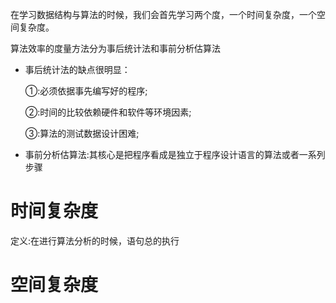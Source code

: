 在学习数据结构与算法的时候，我们会首先学习两个度，一个时间复杂度，一个空间复杂度。

算法效率的度量方法分为事后统计法和事前分析估算法
- 事后统计法的缺点很明显：

    ①:必须依据事先编写好的程序;
    
    ②:时间的比较依赖硬件和软件等环境因素; 

    ③:算法的测试数据设计困难;

- 事前分析估算法:其核心是把程序看成是独立于程序设计语言的算法或者一系列步骤

# 时间复杂度
定义:在进行算法分析的时候，语句总的执行

# 空间复杂度
